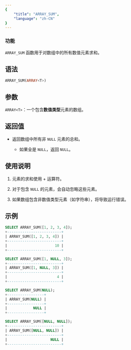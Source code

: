 ```yaml
---
{
    "title": "ARRAY_SUM",
    "language": "zh-CN"
}
---
```


### 功能

`ARRAY_SUM` 函数用于对数组中的所有数值元素求和。

## 语法

```SQL
ARRAY_SUM(ARRAY<T>)
```

## 参数

`ARRAY<T>`：一个包含**数值类型**元素的数组。

## 返回值

- 返回数组中所有非 `NULL` 元素的总和。

    - 如果全是 `NULL`，返回 `NULL`。

## 使用说明

1. 元素的求和使用 + 运算符。

2. 对于包含 `NULL` 的元素，会自动忽略这些元素。

3. 如果数组包含非数值类型元素（如字符串），将导致运行错误。

## 示例

```SQL
SELECT ARRAY_SUM([1, 2, 3, 4]);
+-------------------------+
| ARRAY_SUM([1, 2, 3, 4]) |
+-------------------------+
|                      10 |
+-------------------------+

SELECT ARRAY_SUM([1, NULL, 3]); 
+-------------------------+
| ARRAY_SUM([1, NULL, 3]) |
+-------------------------+
|                       4 |
+-------------------------+

SELECT ARRAY_SUM(NULL);
+-----------------+
| ARRAY_SUM(NULL) |
+-----------------+
|            NULL |
+-----------------+

SELECT ARRAY_SUM([NULL, NULL]); 
+-------------------------+
| ARRAY_SUM([NULL, NULL]) |
+-------------------------+
|                    NULL |
+-------------------------+
```